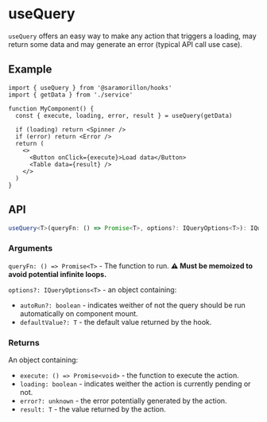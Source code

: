 # useQuery

`useQuery` offers an easy way to make any action that triggers a loading, may return some data and may generate an error (typical API call use case).

## Example

```tsx
import { useQuery } from '@saramorillon/hooks'
import { getData } from './service'

function MyComponent() {
  const { execute, loading, error, result } = useQuery(getData)

  if (loading) return <Spinner />
  if (error) return <Error />
  return (
    <>
      <Button onClick={execute}>Load data</Button>
      <Table data={result} />
    </>
  )
}
```

## API

```typescript
useQuery<T>(queryFn: () => Promise<T>, options?: IQueryOptions<T>): IQueryResult<T>
```

### Arguments

`queryFn: () => Promise<T>` - The function to run. **:warning: Must be memoized to avoid potential infinite loops.**

`options?: IQueryOptions<T>` - an object containing:

- `autoRun?: boolean` - indicates weither of not the query should be run automatically on component mount.
- `defaultValue?: T` - the default value returned by the hook.

### Returns

An object containing:

- `execute: () => Promise<void>` - the function to execute the action.
- `loading: boolean` - indicates weither the action is currently pending or not.
- `error?: unknown` - the error potentially generated by the action.
- `result: T` - the value returned by the action.
